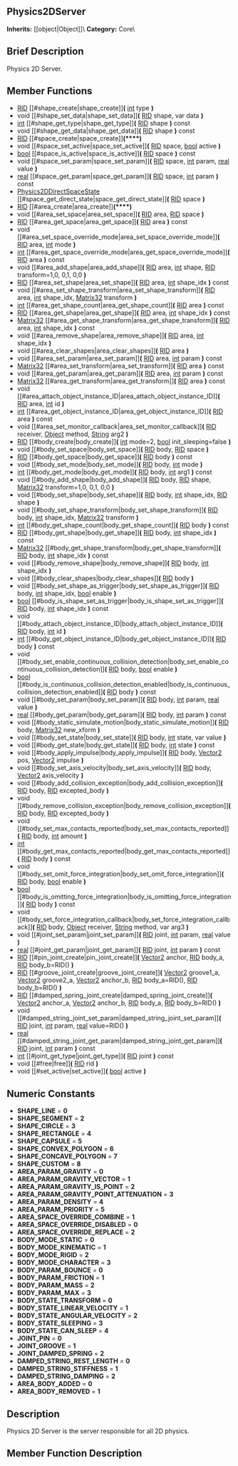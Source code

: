 ##  Physics2DServer  
**Inherits:** [[object|Object]]\\
**Category:** Core\\
##  Brief Description  
Physics 2D Server.
##  Member Functions 
  * [RID](class_rid) [[#shape_create|shape_create]]**(** [int](class_int) type **)**
  * void [[#shape_set_data|shape_set_data]]**(** [RID](class_rid) shape, var data **)**
  * [int](class_int) [[#shape_get_type|shape_get_type]]**(** [RID](class_rid) shape **)** const
  * void [[#shape_get_data|shape_get_data]]**(** [RID](class_rid) shape **)** const
  * [RID](class_rid) [[#space_create|space_create]]**(****)**
  * void [[#space_set_active|space_set_active]]**(** [RID](class_rid) space, [bool](class_bool) active **)**
  * [bool](class_bool) [[#space_is_active|space_is_active]]**(** [RID](class_rid) space **)** const
  * void [[#space_set_param|space_set_param]]**(** [RID](class_rid) space, [int](class_int) param, [real](class_real) value **)**
  * [real](class_real) [[#space_get_param|space_get_param]]**(** [RID](class_rid) space, [int](class_int) param **)** const
  * [Physics2DDirectSpaceState](class_physics2ddirectspacestate) [[#space_get_direct_state|space_get_direct_state]]**(** [RID](class_rid) space **)**
  * [RID](class_rid) [[#area_create|area_create]]**(****)**
  * void [[#area_set_space|area_set_space]]**(** [RID](class_rid) area, [RID](class_rid) space **)**
  * [RID](class_rid) [[#area_get_space|area_get_space]]**(** [RID](class_rid) area **)** const
  * void [[#area_set_space_override_mode|area_set_space_override_mode]]**(** [RID](class_rid) area, [int](class_int) mode **)**
  * [int](class_int) [[#area_get_space_override_mode|area_get_space_override_mode]]**(** [RID](class_rid) area **)** const
  * void [[#area_add_shape|area_add_shape]]**(** [RID](class_rid) area, [int](class_int) shape, [RID](class_rid) transform=1,0, 0,1, 0,0 **)**
  * [RID](class_rid) [[#area_set_shape|area_set_shape]]**(** [RID](class_rid) area, [int](class_int) shape_idx **)** const
  * void [[#area_set_shape_transform|area_set_shape_transform]]**(** [RID](class_rid) area, [int](class_int) shape_idx, [Matrix32](class_matrix32) transform **)**
  * [int](class_int) [[#area_get_shape_count|area_get_shape_count]]**(** [RID](class_rid) area **)** const
  * [RID](class_rid) [[#area_get_shape|area_get_shape]]**(** [RID](class_rid) area, [int](class_int) shape_idx **)** const
  * [Matrix32](class_matrix32) [[#area_get_shape_transform|area_get_shape_transform]]**(** [RID](class_rid) area, [int](class_int) shape_idx **)** const
  * void [[#area_remove_shape|area_remove_shape]]**(** [RID](class_rid) area, [int](class_int) shape_idx **)**
  * void [[#area_clear_shapes|area_clear_shapes]]**(** [RID](class_rid) area **)**
  * void [[#area_set_param|area_set_param]]**(** [RID](class_rid) area, [int](class_int) param **)** const
  * [Matrix32](class_matrix32) [[#area_set_transform|area_set_transform]]**(** [RID](class_rid) area **)** const
  * void [[#area_get_param|area_get_param]]**(** [RID](class_rid) area, [int](class_int) param **)** const
  * [Matrix32](class_matrix32) [[#area_get_transform|area_get_transform]]**(** [RID](class_rid) area **)** const
  * void [[#area_attach_object_instance_ID|area_attach_object_instance_ID]]**(** [RID](class_rid) area, [int](class_int) id **)**
  * [int](class_int) [[#area_get_object_instance_ID|area_get_object_instance_ID]]**(** [RID](class_rid) area **)** const
  * void [[#area_set_monitor_callback|area_set_monitor_callback]]**(** [RID](class_rid) receiver, [Object](class_object) method, [String](class_string) arg2 **)**
  * [RID](class_rid) [[#body_create|body_create]]**(** [int](class_int) mode=2, [bool](class_bool) init_sleeping=false **)**
  * void [[#body_set_space|body_set_space]]**(** [RID](class_rid) body, [RID](class_rid) space **)**
  * [RID](class_rid) [[#body_get_space|body_get_space]]**(** [RID](class_rid) body **)** const
  * void [[#body_set_mode|body_set_mode]]**(** [RID](class_rid) body, [int](class_int) mode **)**
  * [int](class_int) [[#body_get_mode|body_get_mode]]**(** [RID](class_rid) body, [int](class_int) arg1 **)** const
  * void [[#body_add_shape|body_add_shape]]**(** [RID](class_rid) body, [RID](class_rid) shape, [Matrix32](class_matrix32) transform=1,0, 0,1, 0,0 **)**
  * void [[#body_set_shape|body_set_shape]]**(** [RID](class_rid) body, [int](class_int) shape_idx, [RID](class_rid) shape **)**
  * void [[#body_set_shape_transform|body_set_shape_transform]]**(** [RID](class_rid) body, [int](class_int) shape_idx, [Matrix32](class_matrix32) transform **)**
  * [int](class_int) [[#body_get_shape_count|body_get_shape_count]]**(** [RID](class_rid) body **)** const
  * [RID](class_rid) [[#body_get_shape|body_get_shape]]**(** [RID](class_rid) body, [int](class_int) shape_idx **)** const
  * [Matrix32](class_matrix32) [[#body_get_shape_transform|body_get_shape_transform]]**(** [RID](class_rid) body, [int](class_int) shape_idx **)** const
  * void [[#body_remove_shape|body_remove_shape]]**(** [RID](class_rid) body, [int](class_int) shape_idx **)**
  * void [[#body_clear_shapes|body_clear_shapes]]**(** [RID](class_rid) body **)**
  * void [[#body_set_shape_as_trigger|body_set_shape_as_trigger]]**(** [RID](class_rid) body, [int](class_int) shape_idx, [bool](class_bool) enable **)**
  * [bool](class_bool) [[#body_is_shape_set_as_trigger|body_is_shape_set_as_trigger]]**(** [RID](class_rid) body, [int](class_int) shape_idx **)** const
  * void [[#body_attach_object_instance_ID|body_attach_object_instance_ID]]**(** [RID](class_rid) body, [int](class_int) id **)**
  * [int](class_int) [[#body_get_object_instance_ID|body_get_object_instance_ID]]**(** [RID](class_rid) body **)** const
  * void [[#body_set_enable_continuous_collision_detection|body_set_enable_continuous_collision_detection]]**(** [RID](class_rid) body, [bool](class_bool) enable **)**
  * [bool](class_bool) [[#body_is_continuous_collision_detection_enabled|body_is_continuous_collision_detection_enabled]]**(** [RID](class_rid) body **)** const
  * void [[#body_set_param|body_set_param]]**(** [RID](class_rid) body, [int](class_int) param, [real](class_real) value **)**
  * [real](class_real) [[#body_get_param|body_get_param]]**(** [RID](class_rid) body, [int](class_int) param **)** const
  * void [[#body_static_simulate_motion|body_static_simulate_motion]]**(** [RID](class_rid) body, [Matrix32](class_matrix32) new_xform **)**
  * void [[#body_set_state|body_set_state]]**(** [RID](class_rid) body, [int](class_int) state, var value **)**
  * void [[#body_get_state|body_get_state]]**(** [RID](class_rid) body, [int](class_int) state **)** const
  * void [[#body_apply_impulse|body_apply_impulse]]**(** [RID](class_rid) body, [Vector2](class_vector2) pos, [Vector2](class_vector2) impulse **)**
  * void [[#body_set_axis_velocity|body_set_axis_velocity]]**(** [RID](class_rid) body, [Vector2](class_vector2) axis_velocity **)**
  * void [[#body_add_collision_exception|body_add_collision_exception]]**(** [RID](class_rid) body, [RID](class_rid) excepted_body **)**
  * void [[#body_remove_collision_exception|body_remove_collision_exception]]**(** [RID](class_rid) body, [RID](class_rid) excepted_body **)**
  * void [[#body_set_max_contacts_reported|body_set_max_contacts_reported]]**(** [RID](class_rid) body, [int](class_int) amount **)**
  * [int](class_int) [[#body_get_max_contacts_reported|body_get_max_contacts_reported]]**(** [RID](class_rid) body **)** const
  * void [[#body_set_omit_force_integration|body_set_omit_force_integration]]**(** [RID](class_rid) body, [bool](class_bool) enable **)**
  * [bool](class_bool) [[#body_is_omitting_force_integration|body_is_omitting_force_integration]]**(** [RID](class_rid) body **)** const
  * void [[#body_set_force_integration_callback|body_set_force_integration_callback]]**(** [RID](class_rid) body, [Object](class_object) receiver, [String](class_string) method, var arg3 **)**
  * void [[#joint_set_param|joint_set_param]]**(** [RID](class_rid) joint, [int](class_int) param, [real](class_real) value **)**
  * [real](class_real) [[#joint_get_param|joint_get_param]]**(** [RID](class_rid) joint, [int](class_int) param **)** const
  * [RID](class_rid) [[#pin_joint_create|pin_joint_create]]**(** [Vector2](class_vector2) anchor, [RID](class_rid) body_a, [RID](class_rid) body_b=RID() **)**
  * [RID](class_rid) [[#groove_joint_create|groove_joint_create]]**(** [Vector2](class_vector2) groove1_a, [Vector2](class_vector2) groove2_a, [Vector2](class_vector2) anchor_b, [RID](class_rid) body_a=RID(), [RID](class_rid) body_b=RID() **)**
  * [RID](class_rid) [[#damped_spring_joint_create|damped_spring_joint_create]]**(** [Vector2](class_vector2) anchor_a, [Vector2](class_vector2) anchor_b, [RID](class_rid) body_a, [RID](class_rid) body_b=RID() **)**
  * void [[#damped_string_joint_set_param|damped_string_joint_set_param]]**(** [RID](class_rid) joint, [int](class_int) param, [real](class_real) value=RID() **)**
  * [real](class_real) [[#damped_string_joint_get_param|damped_string_joint_get_param]]**(** [RID](class_rid) joint, [int](class_int) param **)** const
  * [int](class_int) [[#joint_get_type|joint_get_type]]**(** [RID](class_rid) joint **)** const
  * void [[#free|free]]**(** [RID](class_rid) rid **)**
  * void [[#set_active|set_active]]**(** [bool](class_bool) active **)**
##  Numeric Constants  
  * **SHAPE_LINE** = **0**
  * **SHAPE_SEGMENT** = **2**
  * **SHAPE_CIRCLE** = **3**
  * **SHAPE_RECTANGLE** = **4**
  * **SHAPE_CAPSULE** = **5**
  * **SHAPE_CONVEX_POLYGON** = **6**
  * **SHAPE_CONCAVE_POLYGON** = **7**
  * **SHAPE_CUSTOM** = **8**
  * **AREA_PARAM_GRAVITY** = **0**
  * **AREA_PARAM_GRAVITY_VECTOR** = **1**
  * **AREA_PARAM_GRAVITY_IS_POINT** = **2**
  * **AREA_PARAM_GRAVITY_POINT_ATTENUATION** = **3**
  * **AREA_PARAM_DENSITY** = **4**
  * **AREA_PARAM_PRIORITY** = **5**
  * **AREA_SPACE_OVERRIDE_COMBINE** = **1**
  * **AREA_SPACE_OVERRIDE_DISABLED** = **0**
  * **AREA_SPACE_OVERRIDE_REPLACE** = **2**
  * **BODY_MODE_STATIC** = **0**
  * **BODY_MODE_KINEMATIC** = **1**
  * **BODY_MODE_RIGID** = **2**
  * **BODY_MODE_CHARACTER** = **3**
  * **BODY_PARAM_BOUNCE** = **0**
  * **BODY_PARAM_FRICTION** = **1**
  * **BODY_PARAM_MASS** = **2**
  * **BODY_PARAM_MAX** = **3**
  * **BODY_STATE_TRANSFORM** = **0**
  * **BODY_STATE_LINEAR_VELOCITY** = **1**
  * **BODY_STATE_ANGULAR_VELOCITY** = **2**
  * **BODY_STATE_SLEEPING** = **3**
  * **BODY_STATE_CAN_SLEEP** = **4**
  * **JOINT_PIN** = **0**
  * **JOINT_GROOVE** = **1**
  * **JOINT_DAMPED_SPRING** = **2**
  * **DAMPED_STRING_REST_LENGTH** = **0**
  * **DAMPED_STRING_STIFFNESS** = **1**
  * **DAMPED_STRING_DAMPING** = **2**
  * **AREA_BODY_ADDED** = **0**
  * **AREA_BODY_REMOVED** = **1**
##  Description  
Physics 2D Server is the server responsible for all 2D physics.
##  Member Function Description  
